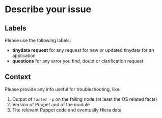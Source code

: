 # Describe your issue

## Labels

Please use the following labels:

*   **tinydata request** for any request for new or updated tinydata for an application
*   **questions** for any error you find, doubt or clarification request

## Context

Please provide any info useful for troubleshooting, like:

1.  Output of `facter -p` on the failing node (at least the OS related facts)
2.  Version of Puppet and of the module
3.  The relevant Puppet code and eventually Hiera data
